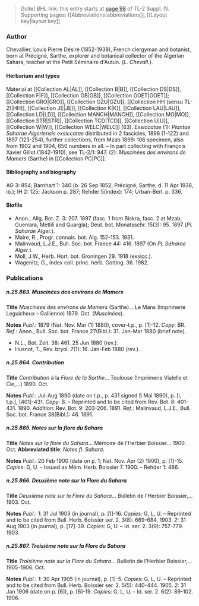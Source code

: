 > [!cite] BHL link: this entry starts at [page 98](https://www.biodiversitylibrary.org/item/103860#page/108/mode/1up) of TL-2 Suppl. IV.
> Supporting pages: [[Abbreviations|abbreviations]], [[Layout key|layout key]].

### Author

Chevallier, Louis Pierre Désiré (1852-1938), French clergyman and botanist, born at Précigné, Sarthe, explorer and botanical collector of the Algerian Sahara, teacher at the Petit Séminaire d'Autun. (*L. Chevall.*).

#### Herbarium and types

Material at [[Collection AL|AL]], [[Collection B|B]], [[Collection DS|DS]], [[Collection F|F]], [[Collection GB|GB]], [[Collection GOET|GOET]]; [[Collection GRO|GRO]], [[Collection GZU|GZU]], [[Collection HH (sensu TL-2)|HH]], [[Collection JE|JE]], [[Collection K|K]], [[Collection LAU|LAU]], [[Collection LD|LD]], [[Collection MANCH|MANCH]], [[Collection MO|MO]], [[Collection STR|STR]], [[Collection TCD|TCD]], [[Collection U|U]], [[Collection W|W]], [[Collection WELC|WELC]] (63).
*Exsiccatae* (1): *Plantae Saharae Algeriensis exsiccatae* distributed in 2 fascicles, 1896 (1-122) and 1897 (123-254), further collections, from Mzab 1899: 106 specimen, also from 1902 and 1904, 650 numbers in all. – In part collecting with François Xavier Gillot (1842-1910), see TL-2/1: 947. (2): *Muscinées des environs de Mamers* (Sarthe) in [[Collection PC|PC]].

#### Bibliography and biography

AG 3: 854; Barnhart 1: 340 (b. 26 Sep 1852, Précigné, Sarthe, d. 11 Apr 1938, ib.); IH 2: 125; Jackson p. 287; Rehder 5(index): 174; Urban-Berl. p. 336.

#### Biofile

- Anon., Allg. Bot. Z. 3: 207. 1897 (fasc. 1 from Biskra, fasc. 2 at Mzab, Guerrara, Metlili and Quargla); Deut. bot. Monatsschr. 15(3): 95. 1897 (*Pl. Saharae Alger.*).
- Maire, R., Progr. connais. bot. Alg. 152-153. 1931.
- Malinvaud, L.J.E., Bull. Soc. bot. France 44: 416. 1897 (On *Pl. Saharae Alger.*).
- Moll, J.W., Herb. Hort. bot. Groningen 29. 1918 (exsicc.).
- Wagenitz, G., Index coll. princ. herb. Gotting. 36. 1982.

### Publications

##### n.25.863. Muscinées des environs de Mamers

**Title**
*Muscinées des environs de Mamers* (Sarthe)... Le Mans (Imprimerie Leguicheux – Gallienne) 1879. Oct. (*Muscinées*).

**Notes**
*Publ*.: 1879 (Nat. Nov. Mar (1) 1880), cover-t.p., p. \[1\]-12. *Copy*: BR.
*Ref*.: Anon., Bull. Soc. bot. France 27(Bibl.): 31. Jan-Mar 1880 (brief note).
- N.L., Bot. Zeit. 38: 461. 25 Jun 1880 (rev.).
- Husnot, T., Rev. bryol. 7(1): 16. Jan-Feb 1880 (rev.).

##### n.25.864. Contribution

**Title**
*Contribution* à la *Flore de la Sarthe*... Toulouse (Imprimerie Vialelle et Cie,...) 1890. Oct.

**Notes**
*Publ*.: Jul-Aug 1890 (date on t.p., p. 431 signed 5 Mai 1890), p. \[i, t.p.\], \[401\]-431. *Copy*: B. – Reprinted and to be cited from Rev. Bot. 8: 401-431. 1890.
*Addition*: Rev. Bot. 9: 203-206. 1891.
*Ref*.: Malinvaud, L.J.E., Bull. Soc. bot. France 38(Bibl.): 46. 1891.

##### n.25.865. Notes sur la flore du Sahara

**Title**
*Notes sur la flore du Sahara*... Mémoire de l'Herbier Boissier... 1900. Oct.
**Abbreviated title**: *Notes fl. Sahara*.

**Notes**
*Publ*.: 20 Feb 1900 (date on p. 1; Nat. Nov. Apr (2) 1900), p. \[1\]-15. *Copies*: G, U. – Issued as Mém. Herb. Boissier 7. 1900. – Rehder 1: 486.

##### n.25.866. Deuxième note sur la Flore du Sahara

**Title**
*Deuxième note sur la Flore du Sahara*... Bulletin de l'Herbier Boissier,... 1903. Oct.

**Notes**
*Publ*.: *1*: 31 Jul 1903 (in journal), p. \[1\]-16. *Copies*: G, L, U. – Reprinted and to be cited from Bull. Herb. Boissier ser. 2. 3(8): 669-684. 1903.
*2*: 31 Aug 1903 (in journal), p. \[17\]-39. *Copies*: G, U. – Id. ser. 2. 3(9): 757-779. 1903.

##### n.25.867. Troisième note sur la Flore du Sahara

**Title**
*Troisième note sur la Flore du Sahara*... Bulletin de l'Herbier Boissier,... 1905-1906. Oct.

**Notes**
*Publ*.: *1*: 30 Apr 1905 (in journal), p. \[1\]-5. *Copies*: G, L, U. – Reprinted and to be cited from Bull. Herb. Boissier ser. 2. 5(5): 440-444. 1905.
*2*: 31 Jan 1906 (date on p. \[6\]), p. \[6\]-19. *Copies*: G, L, U. – Id. ser. 2. 6(2): 89-102. 1906.

